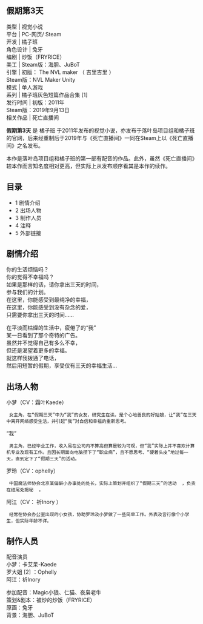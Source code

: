 假期第3天  
---  
类型  |  视觉小说   
平台  |  PC-网页/  Steam   
开发  |  橘子班   
角色设计  |  兔牙   
编剧  |  炒饭（FRYRICE）   
美工  |  Steam版：海胆、JuBoT   
引擎  |  初版：  The NVL maker  （  吉里吉里  ）   
Steam版：NVL Maker Unity  
模式  |  单人游戏   
系列  |  橘子班灰色短篇作品合集  [1]   
发行时间  |  初版：2011年   
Steam版：2019年9月13日  
相关作品  |  死亡直播间   
  
**假期第3天** 是  橘子班
于2011年发布的视觉小说，亦发布于落叶岛项目组和橘子班的官网，后来经重制后于2019年与《死亡直播间》一同在Steam上以《死亡直播间》之名发布。

本作是落叶岛项目组和橘子班的第一部有配音的作品。此外，虽然《死亡直播间》较本作而言知名度相对更高，但实际上从发布顺序看其是本作的续作。

##  目录

  * 1  剧情介绍 
  * 2  出场人物 
  * 3  制作人员 
  * 4  注释 
  * 5  外部链接 

##  剧情介绍

你的生活烦恼吗？  
你的觉得不幸福吗？  
如果是那样的话，请你拿出三天的时间，  
参与我们的计划。  
在这里，你能感受到最纯净的幸福，  
在这里，你能感受到没有杂念的爱，  
只需要你拿出三天的时间……  
  
在平淡而枯燥的生活中，疲倦了的“我”  
某一日看到了那个奇特的广告。  
虽然并不觉得自己有多么不幸，  
但还是渴望着更多的幸福。  
就这样我拨通了电话，  
然后用短暂的假期，享受仅有三天的幸福生活…

##  出场人物

小梦（CV：霜叶Kaede）

     女主角，在“假期三天”中为“我”的女友，研究生在读。是个心地善良的好姑娘，让“我”在三天中离开网络感受生活，并引起“我”对自信和幸福的重新思考。 

“我”

     男主角，已经毕业工作，收入虽在公司内不算高但算是较为可观，但“我”实际上并不喜欢计算机专业及现有工作。且因长期面向电脑攒下了“职业病”，且不愿思考、“硬着头皮”地过每一天，直到定下了“假期三天”的活动。 

罗玲（CV：ophelly）

     中国魔法师协会北京某偏僻小办事处的处长，实际上策划并组织了“假期三天”的活动  ，负责在结尾处揭秘  。 

阿江（CV：  祈Inory  ）

     经常在协会办公室出现的小女孩，协助罗玲及小梦做了一些简单工作。外表及言行像个小学生，但实际年龄不详。 

##  制作人员

配音演员  
小梦：卡艾呆-Kaede  
罗大姐  [2]  ：Ophelly  
阿江：祈Inory  
  
参加配音：Magic小狼、仁猫、夜枭老牛  
策划&剧本：被炒的炒饭（FRYRICE）  
原画：兔牙  
背景：海胆、JuBoT